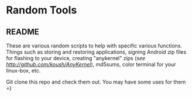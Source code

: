 Random Tools
===============

README
---------

These are various random scripts to help with specific various functions.
Things such as storing and restoring applications, signing Android zip files for flashing to your device, creating "anykernel" zips (*see http://github.com/koush/AnyKernel*), md5sums, color terminal for your linux-box, etc.  

Git clone this repo and check them out.  You may have some uses for them =)
